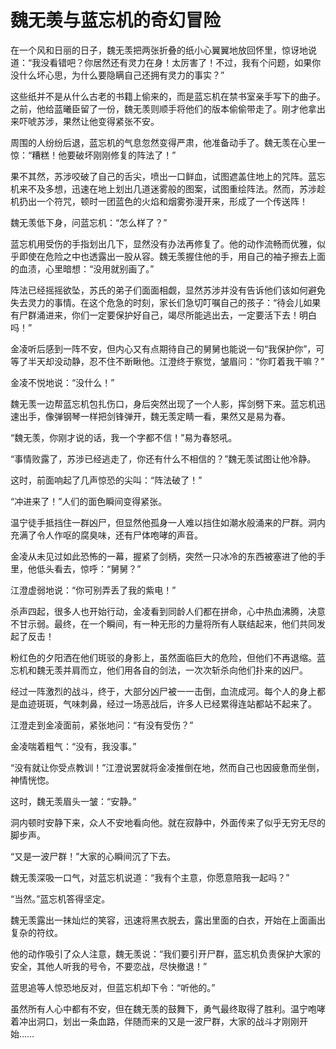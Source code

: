 # 魏无羡与蓝忘机的奇幻冒险

在一个风和日丽的日子，魏无羡把两张折叠的纸小心翼翼地放回怀里，惊讶地说道：“我没看错吧？你居然还有灵力在身！太厉害了！不过，我有个问题，如果你没什么坏心思，为什么要隐瞒自己还拥有灵力的事实？”

这些纸并不是从什么古老的书籍上偷来的，而是蓝忘机在禁书室亲手写下的曲子。之前，他给蓝曦臣留了一份，魏无羡则顺手将他们的版本偷偷带走了。刚才他拿出来吓唬苏涉，果然让他变得紧张不安。

周围的人纷纷后退，蓝忘机的气息忽然变得严肃，他准备动手了。魏无羡在心里一惊：“糟糕！他要破坏刚刚修复的阵法了！”

果不其然，苏涉咬破了自己的舌尖，喷出一口鲜血，试图遮盖住地上的咒阵。蓝忘机来不及多想，迅速在地上划出几道迷雾般的图案，试图重绘阵法。然而，苏涉趁机扔出一个符咒，顿时一团蓝色的火焰和烟雾弥漫开来，形成了一个传送阵！

魏无羡低下身，问蓝忘机：“怎么样了？”

蓝忘机用受伤的手指划出几下，显然没有办法再修复了。他的动作流畅而优雅，似乎即使在危险之中也透露出一股从容。魏无羡握住他的手，用自己的袖子擦去上面的血渍，心里暗想：“没用就别画了。”

阵法已经摇摇欲坠，苏氏的弟子们面面相觑，显然苏涉并没有告诉他们该如何避免失去灵力的事情。在这个危急的时刻，家长们急切叮嘱自己的孩子：“待会儿如果有尸群涌进来，你们一定要保护好自己，竭尽所能逃出去，一定要活下去！明白吗！”

金凌听后感到一阵不安，但内心又有点期待自己的舅舅也能说一句“我保护你”，可等了半天却没动静，忍不住不断瞅他。江澄终于察觉，皱眉问：“你盯着我干嘛？”

金凌不悦地说：“没什么！”

魏无羡一边帮蓝忘机包扎伤口，身后突然出现了一个人影，挥剑劈下来。蓝忘机迅速出手，像弹钢琴一样把剑锋弹开，魏无羡定睛一看，果然又是易为春。

“魏无羡，你刚才说的话，我一个字都不信！”易为春怒吼。

“事情败露了，苏涉已经逃走了，你还有什么不相信的？”魏无羡试图让他冷静。

这时，前面响起了几声惊恐的尖叫：“阵法破了！”

“冲进来了！”人们的面色瞬间变得紧张。

温宁徒手抵挡住一群凶尸，但显然他孤身一人难以挡住如潮水般涌来的尸群。洞内充满了令人作呕的腐臭味，还有尸体咆哮的声音。

金凌从未见过如此恐怖的一幕，握紧了剑柄，突然一只冰冷的东西被塞进了他的手里，他低头看去，惊呼：“舅舅？”

江澄虚弱地说：“你可别弄丢了我的紫电！”

杀声四起，很多人也开始行动，金凌看到同龄人们都在拼命，心中热血沸腾，决意不甘示弱。最终，在一个瞬间，有一种无形的力量将所有人联结起来，他们共同发起了反击！

粉红色的夕阳洒在他们斑驳的身影上，虽然面临巨大的危险，但他们不再退缩。蓝忘机和魏无羡并肩而立，他们用各自的剑法，一次次斩杀向他们扑来的凶尸。

经过一阵激烈的战斗，终于，大部分凶尸被一一击倒，血流成河。每个人的身上都是血迹斑斑，气味刺鼻，经过一场恶战后，许多人已经累得连站都站不起来了。

江澄走到金凌面前，紧张地问：“有没有受伤？”

金凌喘着粗气：“没有，我没事。”

“没有就让你受点教训！”江澄说罢就将金凌推倒在地，然而自己也因疲惫而坐倒，神情恍惚。

这时，魏无羡眉头一皱：“安静。”

洞内顿时安静下来，众人不安地看向他。就在寂静中，外面传来了似乎无穷无尽的脚步声。

“又是一波尸群！”大家的心瞬间沉了下去。

魏无羡深吸一口气，对蓝忘机说道：“我有个主意，你愿意陪我一起吗？”

“当然。”蓝忘机答得坚定。

魏无羡露出一抹灿烂的笑容，迅速将黑衣脱去，露出里面的白衣，开始在上面画出复杂的符纹。

他的动作吸引了众人注意，魏无羡说：“我们要引开尸群，蓝忘机负责保护大家的安全，其他人听我的号令，不要恋战，尽快撤退！”

蓝思追等人惊恐地反对，但蓝忘机却下令：“听他的。”

虽然所有人心中都有不安，但在魏无羡的鼓舞下，勇气最终取得了胜利。温宁咆哮着冲出洞口，划出一条血路，伴随而来的又是一波尸群，大家的战斗才刚刚开始……
